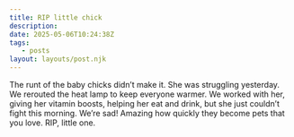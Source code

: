 ```yaml
---
title: RIP little chick
description:
date: 2025-05-06T10:24:38Z
tags:
   - posts
layout: layouts/post.njk
---
```


The runt of the baby chicks didn’t make it. She was struggling yesterday. We rerouted the heat lamp to keep everyone warmer. We worked with her, giving her vitamin boosts, helping her eat and drink, but she just couldn’t fight this morning. We’re sad! Amazing how quickly they become pets that you love. RIP, little one.